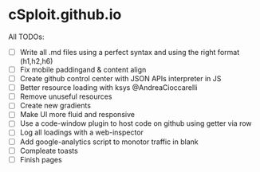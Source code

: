 # cSploit.github.io

All TODOs:
- [ ] Write all .md files using a perfect syntax and using the right format (h1,h2,h6)
- [ ] Fix mobile paddingand & content align
- [ ] Create github control center with JSON APIs interpreter in JS
- [ ] Better resource loading with ksys @AndreaCioccarelli
- [ ] Remove unuseful resources
- [ ] Create new gradients
- [ ] Make UI more fluid and responsive
- [ ] Use a code-window plugin to host code on github using getter via row
- [ ] Log all loadings with a web-inspector
- [ ] Add google-analytics script to monotor traffic in blank
- [ ] Compleate toasts
- [ ] Finish pages

